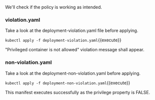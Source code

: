 We'll check if the policy is working as intended.

### violation.yaml
Take a look at the deployment-violation.yaml file before applying.

```kubectl apply -f deployment-violation.yaml```{{execute}}

"Privileged container is not allowed" violation message shall appear.

### non-violation.yaml
Take a look at the deployment-non-violation.yaml before applying.

```kubectl apply -f deployment-non-violation.yaml```{{execute}}

This manifest executes successfully as the privilege property is FALSE.
